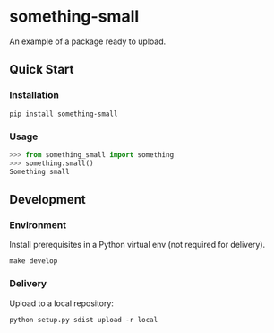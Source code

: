 # something-small

An example of a package ready to upload.

## Quick Start

### Installation

```
pip install something-small
```

### Usage

```py
>>> from something_small import something
>>> something.small()
Something small
```

## Development

### Environment

Install prerequisites in a Python virtual env (not required for delivery).

```
make develop
```

### Delivery

Upload to a local repository:

```
python setup.py sdist upload -r local
```
